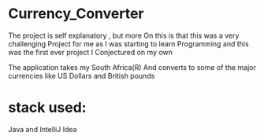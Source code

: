 # Currency_Converter

The project is self explanatory , but more 
On this is that this was a very challenging 
Project for me as I was starting to learn 
Programming and this was the first ever project I
Conjectured on my own

The application takes my South Africa(R)
And converts to some of the major currencies like
US Dollars and British pounds 

# stack used:
Java and IntelliJ Idea
